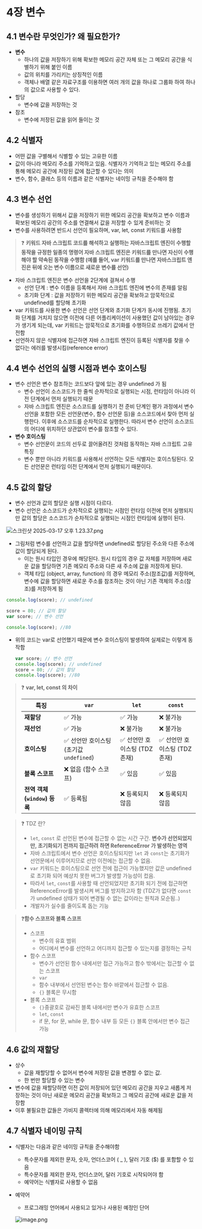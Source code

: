# 4장 변수

## 4.1 변수란 무엇인가? 왜 필요한가?

- **변수**
    - 하나의 값을 저장하기 위해 확보한 메모리 공간 자체 또는 그 메모리 공간을 식별하기 위해 붙인 이름
    - 값의 위치를 가리키는 상징적인 이름
    - 객체나 배열 같은 자료구조를 이용하면 여러 개의 값을 하나로 그룹화 하여 하나의 값으로 사용할 수 있다.
- 할당
    - 변수에 값을 저장하는 것
- 참조
    - 변수에 저장된 값을 읽어 들이는 것

## 4.2 식별자

- 어떤 값을 구별해서 식별할 수 있는 고유한 이름
- 값이 아니라 메모리 주소를 기억하고 있음. 식별자가 기억하고 있는 메모리 주소를 통해 메모리 공간에 저장된 값에 접근할 수 있다는 의미
- 변수, 함수, 클래스 등의 이름과 같은 식별자는 네이밍 규칙을 준수해야 함

## 4.3 변수 선언

- 변수를 생성하기 위해서 값을 저장하기 위한 메모리 공간을 확보하고 변수 이름과 확보된 메모리 공간의 주소를 연결해서 값을 저장할 수 있게 준비하는 것
- 변수를 사용하려면 반드시 선언이 필요하며, var, let, const  키워드를 사용함

> ❓ **키워드
자바 스크립트 코드를 해석하고 실행하는 자바스크립트 엔진이 수행할 동작을 규정한 일종의 명령어
자바 스크립트 엔진은 키워드를 만나면 자신이 수행해야 할 약속된 동작을 수행함
(예를 들어, var 키워드를 만나면 자바스크립트 엔진은 뒤에 오는 변수 이름으로 새로운 변수를 선언)**
> 

- 자바 스크립트 엔진은 변수 선언을 2단계에 걸쳐서 수행
    - 선언 단계 : 변수 이름을 등록해서 자바 스크립트 엔진에 변수의 존재를 알림
    - 초기화 단계 : 값을 저장하기 위한 메모리 공간을 확보하고 암묵적으로 undefined를 할당해 초기화
- var 키워드를 사용한 변수 선언은 선언 단계와 초기화 단계가 동시에 진행됨. 초기화 단계를 거치지 않으면 이전에 다른 어플리케이션이 사용했던 값이 남아있는 경우가 생기게 되는데, var 키워드는 암묵적으로 초기화를 수행하므로 쓰레기 값에서 안전함
- 선언하지 않은 식별자에 접근하면 자바 스크립트 엔진이 등록된 식별자를 찾을 수 없다는 에러를 발생시킴(reference error)

## 4.4 변수 선언의 실행 시점과 변수 호이스팅

- 변수 선언은 변수 참조하는 코드보다 앞에 있는 경우 undefined 가 됨
    - 변수 선언이 소스코드가 한 줄씩 순차적으로 실행되는 시점, 런타임이 아니라 이전 단계에서 먼저 실행되기 때문
    - 자바 스크립트 엔진은 소스코드를 실행하기 전 준비 단계인 평가 과정에서 변수 선언을 포함한 모든 선언문(변수, 함수 선언문 등)을 소스코드에서 찾아 먼저 실행한다. 이후에 소스코드를 순차적으로 실행한다. 따라서 변수 선언이 소스코드의 어디에 위치하던 상관없이 변수를 참조할 수 있다.
- **변수 호이스팅**
    - 변수 선언문이 코드의 선두로 끌어올려진 것처럼 동작하는 자바 스크립트 고유 특징
    - 변수 뿐만 아니라 키워드를 사용해서 선언하는 모든 식별자는 호이스팅된다. 모든 선언문은 런타임 이전 단계에서 먼저 실행되기 때문이다.

## 4.5 값의 할당

- 변수 선언과 값의 할당은 실행 시점이 다르다.
- 변수 선언은 소스코드가 순차적으로 실행되는 시점인 런타임 이전에 먼저 실행되지만 값의 할당은 소스코드가 순차적으로 실행되는 시점인 런타임에 실행이 된다.

![스크린샷 2025-03-17 오후 1.23.37.png](4%E1%84%8C%E1%85%A1%E1%86%BC%20%E1%84%87%E1%85%A7%E1%86%AB%E1%84%89%E1%85%AE%201b9f78a2bff1802fa9dfe4cc21ded4c5/%E1%84%89%E1%85%B3%E1%84%8F%E1%85%B3%E1%84%85%E1%85%B5%E1%86%AB%E1%84%89%E1%85%A3%E1%86%BA_2025-03-17_%E1%84%8B%E1%85%A9%E1%84%92%E1%85%AE_1.23.37.png)

- 그림처럼 변수를 선언하고 값을 할당하면 undefined로 할당된 주소와 다른 주소에 값이 할당되게 된다.
    - 이는 원시 타입인 경우에 해당된다. 원시 타입의 경우 값 자체를 저장하며 새로운 값을 할당하면 기존 메모리 주소와 다른 새 주소에 값을 저장하게 된다.
    - 객체 타입 (object, array, function) 의 경우 메모리 주소(참조값)를 저장하며, 변수에 값을 할당하면 새로운 주소를 참조하는 것이 아닌 기존 객체의 주소(참조)를 저장하게 됨

```jsx
console.log(score); // undefined

score = 80; // 값의 할당
var score; // 변수 선언

console.log(score); //80
```

- 위의 코드는 var로 선언했기 때문에 변수 호이스팅이 발생하여 실제로는 이렇게 동작함
    
    ```jsx
    var score; // 변수 선언
    console.log(score); // undefined
    score = 80; // 값의 할당
    console.log(score); //80
    ```
    

> ❓ **var, let, const 의 차이**
> 
> 
> 
> | 특징 | `var` | `let` | `const` |
> | --- | --- | --- | --- |
> | **재할당**  | ✅ 가능 | ✅ 가능 | ❌ 불가능 |
> | **재선언** | ✅ 가능 | ❌ 불가능 | ❌ 불가능 |
> | **호이스팅** | ✅ 선언만 호이스팅 (초기값 `undefined`) | ✅ 선언만 호이스팅 (TDZ 존재) | ✅ 선언만 호이스팅 (TDZ 존재) |
> | **블록 스코프** | ❌ 없음 (함수 스코프) | ✅ 있음 | ✅ 있음 |
> | **전역 객체(`window`) 등록** | ✅ 등록됨 | ❌ 등록되지 않음 | ❌ 등록되지 않음 |

> ❓ TDZ 란?
> 
> - `let`, `const` 로 선언된 변수에 접근할 수 없는 시간 구간. **변수가 선언되었지만, 초기화되기 전까지 접근하려 하면 ReferenceError 가 발생하는 영역**
> - 자바 스크립트에서 변수 선언은 호이스팅되지만 `let` 과 `const`는 초기화가 선언문에서 이루어지므로 선언 이전에는 접근할 수 없음.
> - `var` 키워드는 호이스팅으로 선언 전에 접근이 가능했지만 값은 undefined로 초기화 되어 예상치 못한 버그가 발생할 가능성이 컸음.
> - 따라서 `let`, `const`를 사용할 때 선언되었지만 초기화 되기 전에 접근하면 ReferenceError를 발생시켜 버그를 방지하고자 함 (TDZ가 없다면 `const`가 undefined 상태가 되어 변경될 수 없는 값이라는 원칙과 모순됨..)
> - 개발자가 실수를 줄이도록 돕는 기능

> ❓**함수 스코프와 블록 스코프**
> 
> - 스코프
>     - 변수의 유효 범위
>     - 어디에서 변수를 선언하고 어디까지 접근할 수 있는지를 결정하는 규칙
> - 함수 스코프
>     - 변수가 선언된 함수 내에서만 접근 가능하고 함수 밖에서는 접근할 수 없는 스코프
>     - `var`
>     - 함수 내부에서 선언된 변수는 함수 바깥에서 접근할 수 없음.
>     - `{}` 블록은 무시함
> - 블록 스코프
>     - `{}`중괄호로 감싸진 블록 내에서만 변수가 유효한 스코프
>     - `let`, `const`
>     - if 문, for 문, while 문, 함수 내부 등 모든 `{}` 블록 안에서만 변수 접근 가능

## 4.6 값의 재할당

- 상수
    - 값을 재할당할 수 없어서 변수에 저장된 값을 변경할 수 없는 값.
    - 한 번만 할당할 수 있는 변수
- 변수에 값을 재할당하면 이전 값이 저장되어 있던 메모리 공간을 지우고 새롭게 저장하는 것이 아닌 새로운 메모리 공간을 확보하고 그 메모리 공간에 새로운 값을 저장함
- 이후 불필요한 값들은 가비지 콜렉터에 의해 메모리에서 자동 해제됨

## 4.7 식별자 네이밍 규칙

- 식별자는 다음과 같은 네이밍 규칙을 준수해야함
    - 특수문자를 제외한 문자, 숫자, 언더스코어 ( _ ), 달러 기호 ($) 를 포함할 수 있음
    - 특수문자를 제외한 문자, 언더스코어, 달러 기호로 시작되어야 함
    - 예약어는 식별자로 사용할 수 없음
- 예약어
    - 프로그래밍 언어에서 사용되고 있거나 사용된 예정인 단어
    
    ![image.png](4%E1%84%8C%E1%85%A1%E1%86%BC%20%E1%84%87%E1%85%A7%E1%86%AB%E1%84%89%E1%85%AE%201b9f78a2bff1802fa9dfe4cc21ded4c5/image.png)